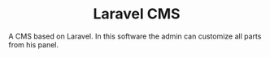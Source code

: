 <h1 align="center" id="title">Laravel CMS</h1>

<p id="description">A CMS based on Laravel. In this software the admin can customize all parts from his panel.</p>